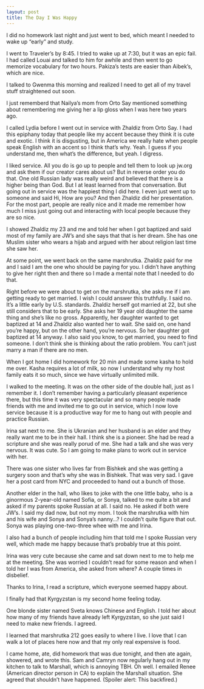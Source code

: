 ```yaml
---
layout: post
title: The Day I Was Happy
---
```


I did no homework last night and just went to bed, which meant I needed to wake up “early” and study.

I went to Traveler’s by 8:45. I tried to wake up at 7:30, but it was an epic fail. I had called Louai and talked to him for awhile and then went to go memorize vocabulary for two hours. Pakiza’s tests are easier than Aibek’s, which are nice. 

I talked to Gwenma this morning and realized I need to get all of my travel stuff straightened out soon.

I just rememberd that Nailya’s mom from Orto Say mentioned something about remembering me giving her a lip gloss when I was here two years ago.

I called Lydia before I went out in service with Zhaldiz from Orto Say. I had this epiphany today that people like my accent because they think it is cute and exotic. I think it is disgusting, but in America we really hate when people speak English with an accent so I think that’s why. Yeah. I guess if you understand me, then what’s the difference, but yeah. I digress.

I liked service. All you do is go up to people and tell them to look up jw.org and ask them if our creator cares about us? But in reverse order you do that. One old Russian lady was really weird and believed that there is a higher being than God. But I at least learned from that conversation. But going out in service was the happiest thing I did here. I even just went up to someone and said Hi, How are you? And then Zhaldiz did her presentation. For the most part, people are really nice and it made me remember how much I miss just going out and interacting with local people because they are so nice.

I showed Zhaldiz my 23 and me and told her when I got baptized and said most of my family are JW’s and she says that that is her dream. She has one Muslim sister who wears a hijab and argued with her about religion last time she saw her.

At some point, we went back on the same marshrutka. Zhaldiz paid for me and I said I am the one who should be paying for you. I didn’t have anything to give her right then and there so I made a mental note that I needed to do that.

Right before we were about to get on the marshrutka, she asks me if I am getting ready to get married. I wish I could answer this truthfully. I said no. It’s a little early by U.S. standards. Zhaldiz herself got married at 22, but she still considers that to be early. She asks her 19 year old daughter the same thing and she’s like no gross. Apparently, her daughter wanted to get baptized at 14 and Zhaldiz also wanted her to wait. She said on, one hand you’re happy, but on the other hand, you’re nervous. So her daughter got baptized at 14 anyway. I also said you know, to get married, you need to find someone. I don’t think she is thinking about the ratio problem. You can’t just marry a man if there are no men.

When I got home I did homework for 20 min and made some kasha to hold me over. Kasha requires a lot of milk, so now I understand why my host family eats it so much, since we have virtually unlimited milk.

I walked to the meeting. It was on the other side of the double hall, just as I remember it. I don’t remember having a particularly pleasant experience there, but this time it was very spectacular and so many people made friends with me and invited me to go out in service, which I now love service because it is a productive way for me to hang out with people and practice Russian. 

Irina sat next to me. She is Ukranian and her husband is an elder and they really want me to be in their hall. I think she is a pioneer. She had be read a scripture and she was really porud of me. She had a talk and she was very nervous. It was cute. So I am going to make plans to work out in service with her.

There was one sister who lives far from Bishkek and she was getting a surgery soon and that’s why she was in Bishkek. That was very sad. I gave her a post card from NYC and proceeded to hand out a bunch of those.

Another elder in the hall, who likes to joke with the one little baby, who is a ginormous 2-year-old named Sofia, or Sonya, talked to me quite a bit and asked if my parents spoke Russian at all. I said no. He asked if both were JW’s. I said my dad now, but not my mom. I took the marshrutka with him and his wife and Sonya and Sonya’s nanny…? I couldn’t quite figure that out. Sonya was playing one-two-three whee with me and Irina.

I also had a bunch of people including him that told me I spoke Russian very well, which made me happy because that’s probably true at this point.

Irina was very cute because she came and sat down next to me to help me at the meeting. She was worried I couldn’t read for some reason and when I told her I was from America, she asked from where? A couple times in disbelief.

Thanks to Irina, I read a scripture, which everyone seemed happy about.

I finally had that Kyrgyzstan is my second home feeling today.

One blonde sister named Sveta knows Chinese and English. I told her about how many of my friends have already left Kyrgyzstan, so she just said I need to make new friends. I agreed.

I learned that marshrutka 212 goes easily to where I live. I love that I can walk a lot of places here now and that my only real expensive is food.

I came home, ate, did homework that was due tonight, and then ate again, showered, and wrote this. Sam and Camryn now regularly hang out in my kitchen to talk to Marshall, which is annoying TBH. Oh well. I emailed Renee (American director person in CA) to explain the Marshall situation. She agreed that shouldn’t have happened. (Spoiler alert: This backfired.)
